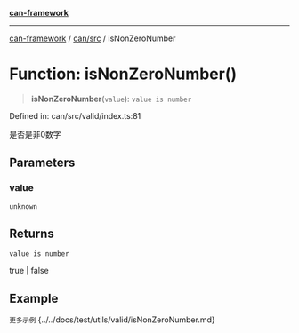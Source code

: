 [**can-framework**](../../../README.md)

***

[can-framework](../../../modules.md) / [can/src](../README.md) / isNonZeroNumber

# Function: isNonZeroNumber()

> **isNonZeroNumber**(`value`): `value is number`

Defined in: can/src/valid/index.ts:81

是否是非0数字

## Parameters

### value

`unknown`

## Returns

`value is number`

true | false

## Example

```更多示例```
{../../docs/test/utils/valid/isNonZeroNumber.md}

